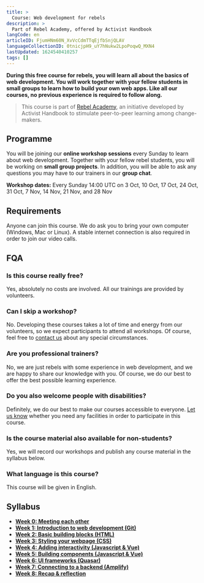 ```yaml
---
title: >
  Course: Web development for rebels
description: >
  Part of Rebel Academy, offered by Activist Handbook
langCode: en
articleID: FjumHNm60N_XvVcCdmTTqEjfbSnjQLAV
languageCollectionID: 0tnicjpH9_uY7hNukw2LpoPoqwQ_MXN4
lastUpdated: 1624540410257
tags: []
---
```


**During this free course for rebels, you will learn all about the basics of web development. You will work together with your fellow students in small groups to learn how to build your own web apps. Like all our courses, no previous experience is required to follow along.**

> This course is part of [Rebel Academy](/academy), an initiative developed by Activist Handbook to stimulate peer-to-peer learning among change-makers.

## Programme

You will be joining our **online workshop sessions** every Sunday to learn about web development. Together with your fellow rebel students, you will be working on **small group projects**. In addition, you will be able to ask any questions you may have to our trainers in our **group chat**.

**Workshop dates:** Every Sunday 14:00 UTC on 3 Oct, 10 Oct, 17 Oct, 24 Oct, 31 Oct, 7 Nov, 14 Nov, 21 Nov, and 28 Nov

<div></div>

## Requirements

Anyone can join this course. We do ask you to bring your own computer (Windows, Mac or Linux). A stable internet connection is also required in order to join our video calls.

## FQA

### Is this course really free?

Yes, absolutely no costs are involved. All our trainings are provided by volunteers.

### Can I skip a workshop?

No. Developing these courses takes a lot of time and energy from our volunteers, so we expect participants to attend all workshops. Of course, feel free to [contact us](mailto:contact@activisthandbook.org) about any special circumstances.

### Are you professional trainers?

No, we are just rebels with some experience in web development, and we are happy to share our knowledge with you. Of course, we do our best to offer the best possible learning experience.

### Do you also welcome people with disabilities?

Definitely, we do our best to make our courses accessible to everyone. [Let us know](mailto:contact@activisthandbook.org) whether you need any facilities in order to participate in this course.

### Is the course material also available for non-students?

Yes, we will record our workshops and publish any course material in the syllabus below.

### What language is this course?

This course will be given in English.

## Syllabus

-   [**Week 0: Meeting each other**](/academy/web-dev/week-0)
-   [**Week 1: Introduction to web development (Git)**](/academy/web-dev/week-1)
-   [**Week 2: Basic building blocks (HTML)**](/academy/web-dev/week-2)
-   [**Week 3: Styling your webpage (CSS)**](/academy/web-dev/week-3)
-   [**Week 4: Adding interactivity (Javascript & Vue)**](/academy/web-dev/week-4)
-   [**Week 5: Building components (Javascript & Vue)**](/academy/web-dev/week-5)
-   [**Week 6: UI frameworks (Quasar)**](/academy/web-dev/week-6)
-   [**Week 7: Connecting to a backend (Amplify)**](/academy/web-dev/week-7)
-   [**Week 8: Recap & reflection**](/academy/web-dev/week-8)